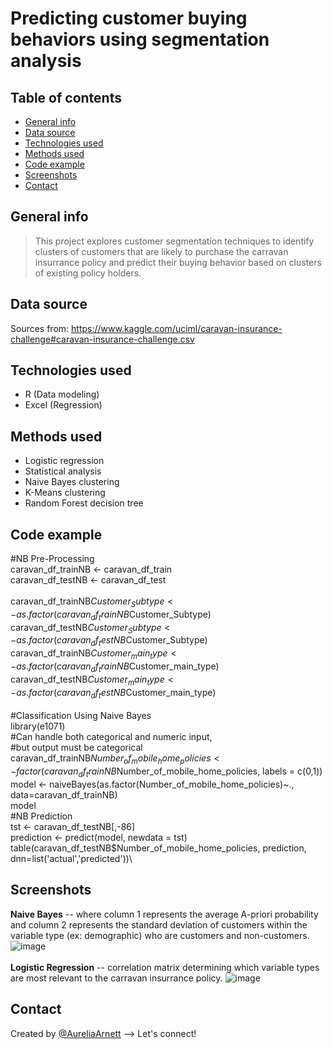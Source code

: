 # Predicting customer buying behaviors using segmentation analysis

## Table of contents
* [General info](#general-info)
* [Data source](#data-source)
* [Technologies used](#technologies-used)
* [Methods used](#methods-used)
* [Code example](#code-example)
* [Screenshots](#screenshots)
* [Contact](#contact)

## General info
> This project explores customer segmentation techniques to identify clusters of customers that are likely to purchase the carravan insurrance policy and predict their buying behavior based on clusters of existing policy holders. 

## Data source
Sources from: https://www.kaggle.com/uciml/caravan-insurance-challenge#caravan-insurance-challenge.csv

## Technologies used
* R (Data modeling)
* Excel (Regression)

## Methods used
* Logistic regression
* Statistical analysis
* Naive Bayes clustering
* K-Means clustering
* Random Forest decision tree

## Code example
#NB Pre-Processing\
caravan_df_trainNB <- caravan_df_train\
caravan_df_testNB <- caravan_df_test\
\
caravan_df_trainNB$Customer_Subtype <- as.factor(caravan_df_trainNB$Customer_Subtype)\
caravan_df_testNB$Customer_Subtype <- as.factor(caravan_df_testNB$Customer_Subtype)\
caravan_df_trainNB$Customer_main_type <- as.factor(caravan_df_trainNB$Customer_main_type)\
caravan_df_testNB$Customer_main_type <- as.factor(caravan_df_testNB$Customer_main_type)\
\
#Classification Using Naive Bayes\
library(e1071)\
#Can handle both categorical and numeric input,\
#but output must be categorical\
caravan_df_trainNB$Number_of_mobile_home_policies <- factor(caravan_df_trainNB$Number_of_mobile_home_policies, labels = c(0,1))\
model <- naiveBayes(as.factor(Number_of_mobile_home_policies)~., data=caravan_df_trainNB)\
model\
#NB Prediction\
tst <- caravan_df_testNB[,-86]\
prediction <- predict(model, newdata = tst)\
table(caravan_df_testNB$Number_of_mobile_home_policies, prediction, dnn=list('actual','predicted'))\

## Screenshots
**Naive Bayes** -- where column 1 represents the average A-priori probability and column 2 represents the standard deviation of customers within the variable type (ex: demographic) who are customers and non-customers.
![image](https://user-images.githubusercontent.com/75768214/127575126-d96c8928-f52f-44e1-b985-7cf71d62e6e7.png)
\
\
**Logistic Regression** -- correlation matrix determining which variable types are most relevant to the carravan insurrance policy.
![image](https://user-images.githubusercontent.com/75768214/127575660-f9f24036-a7b4-428c-bd44-77e394f2bcc2.png)

## Contact
Created by [@AureliaArnett](https://twitter.com/AureliaArnett) --> Let's connect!
